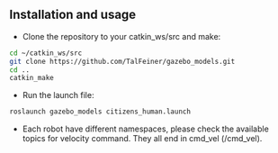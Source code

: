 ## Installation and usage

* Clone the repository to your catkin_ws/src and make:
``` bash
cd ~/catkin_ws/src
git clone https://github.com/TalFeiner/gazebo_models.git
cd ..
catkin_make
```

* Run the launch file:
```bash
roslaunch gazebo_models citizens_human.launch
```

* Each robot have different namespaces, please check the available topics for velocity command. They all end in cmd_vel (<namespace>/cmd_vel).

